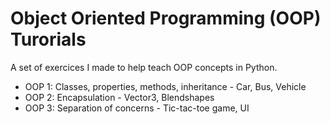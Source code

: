 # Object Oriented Programming (OOP) Turorials

A set of exercices I made to help teach OOP concepts in Python.

- OOP 1: Classes, properties, methods, inheritance - Car, Bus, Vehicle
- OOP 2: Encapsulation - Vector3, Blendshapes
- OOP 3: Separation of concerns - Tic-tac-toe game, UI